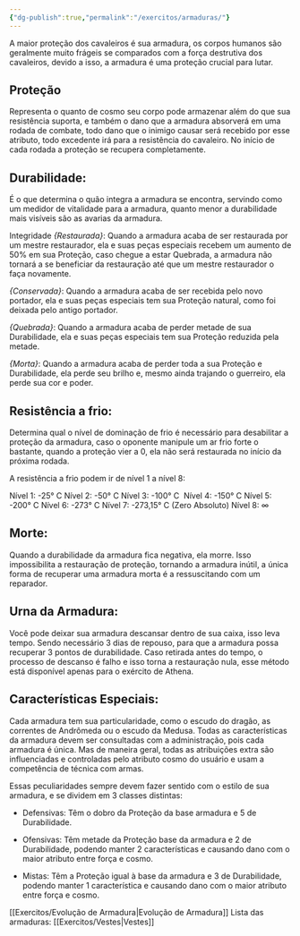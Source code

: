 ```yaml
---
{"dg-publish":true,"permalink":"/exercitos/armaduras/"}
---
```


A maior proteção dos cavaleiros é sua armadura, os corpos humanos são geralmente muito frágeis se comparados com a força destrutiva dos cavaleiros, devido a isso, a armadura é uma proteção crucial para lutar.

## Proteção
Representa o quanto de cosmo seu corpo pode armazenar além do que sua resistência suporta, e também o dano que a armadura absorverá em uma rodada de combate, todo dano que o inimigo causar será recebido por esse atributo, todo excedente irá para a resistência do cavaleiro. No início de cada rodada a proteção se recupera completamente.

## Durabilidade:
É o que determina o quão integra a armadura se encontra, servindo como um medidor de vitalidade para a armadura, quanto menor a durabilidade mais visíveis são as avarias da armadura.

Integridade
*{Restaurada}*: Quando a armadura acaba de ser restaurada por um mestre restaurador, ela e suas peças especiais recebem um aumento de 50% em sua Proteção, caso chegue a estar Quebrada, a armadura não tornará a se beneficiar da restauração até que um mestre restaurador o faça novamente.

*{Conservada}*: Quando a armadura acaba de ser recebida pelo novo portador, ela e suas peças especiais tem sua Proteção natural, como foi deixada pelo antigo portador.

*{Quebrada}*: Quando a armadura acaba de perder metade de sua Durabilidade, ela e suas peças especiais tem sua Proteção reduzida pela metade.

*{Morta}*: Quando a armadura acaba de perder toda a sua Proteção e Durabilidade, ela perde seu brilho e, mesmo ainda trajando o guerreiro, ela perde sua cor e poder.
## Resistência a frio:
Determina qual o nível de dominação de frio é necessário para desabilitar a proteção da armadura, caso o oponente manipule um ar frio forte o bastante, quando a proteção vier a 0, ela não será restaurada no início da próxima rodada.  
  
A resistência a frio podem ir de nível 1 a nível 8:  
  
Nível 1: -25° C
Nível 2: -50° C
Nível 3: -100° C 
Nível 4: -150° C
Nível 5: -200° C
Nível 6: -273° C
Nível 7: -273,15° C (Zero Absoluto)
Nível 8: ∞

## Morte:
Quando a durabilidade da armadura fica negativa, ela morre. Isso impossibilita a restauração de proteção, tornando a armadura inútil, a única forma de recuperar uma armadura morta é a ressuscitando com um reparador.


## Urna da Armadura:
Você pode deixar sua armadura descansar dentro de sua caixa, isso leva tempo. Sendo necessário 3 dias de repouso, para que a armadura possa recuperar 3 pontos de durabilidade. Caso retirada antes do tempo, o processo de descanso é falho e isso torna a restauração nula, esse método está disponível apenas para o exército de Athena.


## Características Especiais:
Cada armadura tem sua particularidade, como o escudo do dragão, as correntes de Andrômeda ou o escudo da Medusa. Todas as características da armadura devem ser consultadas com a administração, pois cada armadura é única. Mas de maneira geral, todas as atribuições extra são influenciadas e controladas pelo atributo cosmo do usuário e usam a competência de técnica com armas.

Essas peculiaridades sempre devem fazer sentido com o estilo de sua armadura, e se dividem em 3 classes distintas:

* Defensivas: Têm o dobro da Proteção da base armadura e 5 de Durabilidade.

* Ofensivas: Têm metade da Proteção base da armadura e 2 de Durabilidade, podendo manter 2 características e causando dano com o maior atributo entre força e cosmo.

* Mistas: Têm a Proteção igual à base da armadura e 3 de Durabilidade, podendo manter 1 característica e causando dano com o maior atributo entre força e cosmo.

[[Exercitos/Evolução de Armadura\|Evolução de Armadura]]
Lista das armaduras: [[Exercitos/Vestes\|Vestes]]
